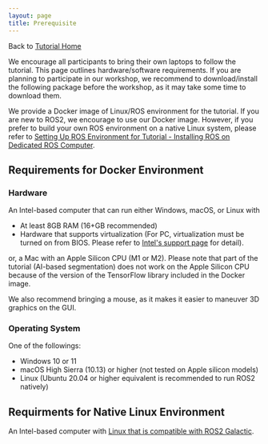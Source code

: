 ```yaml
---
layout: page
title: Prerequisite
---
```


Back to [Tutorial Home](/ismr2023/)

We encourage all participants to bring their own laptops to follow the tutorial. This page outlines hardware/software requirements. If you are planning to participate in our workshop, we recommend to download/install the following package before the workshop, as it may take some time to download them.

We provide a Docker image of Linux/ROS environment for the tutorial. If you are new to ROS2, we encourage to use our Docker image. However, if you prefer to build your own ROS environment on a native Linux system, please refer to [Setting Up ROS Environment for Tutorial - Installing ROS on Dedicated ROS Computer](ros_env#native_ros).


Requirements for Docker Environment
-----------------------------------

### Hardware

An Intel-based computer that can run either Windows, macOS, or Linux with
- At least 8GB RAM (16+GB recommended)
- Hardware that supports virtualization (For PC, virtualization must be turned on from BIOS. Please refer to [Intel's support page](https://www.intel.com/content/www/us/en/support/articles/000007139/server-products.html) for detail).

or, a Mac with an Apple Silicon CPU (M1 or M2). Please note that part of the tutorial (AI-based segmentation) does not work on the Apple Silicon CPU because of the version of the TensorFlow library included in the Docker image. 

We also recommend bringing a mouse, as it makes it easier to maneuver 3D graphics on the GUI.

### Operating System

One of the followings:
- Windows 10 or 11
- macOS High Sierra (10.13) or higher (not tested on Apple silicon models)
- Linux (Ubuntu 20.04 or higher equivalent is recommended to run ROS2 natively)


Requirments for Native Linux Environment
----------------------------------------

An Intel-based computer with [Linux that is compatible with ROS2 Galactic](https://docs.ros.org/en/galactic/Installation/Alternatives/Ubuntu-Development-Setup.html). 





